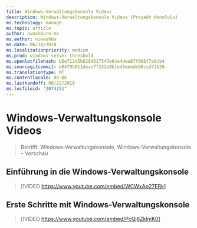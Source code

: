 ```yaml
---
title: Windows-Verwaltungskonsole Videos
description: Windows-Verwaltungskonsole Videos (Projekt Honolulu)
ms.technology: manage
ms.topic: article
author: nwashburn-ms
ms.author: niwashbu
ms.date: 06/18/2018
ms.localizationpriority: medium
ms.prod: windows-server-threshold
ms.openlocfilehash: b5e712d5b6284517547e6ce4dea87f066f7e6cb4
ms.sourcegitcommit: e0479b0114eac7f232e8b1e45eeede96ccd72b26
ms.translationtype: MT
ms.contentlocale: de-DE
ms.lasthandoff: 06/22/2018
ms.locfileid: "2074251"
---
```

# <a name="windows-admin-center-videos"></a>Windows-Verwaltungskonsole Videos

>Betrifft: Windows-Verwaltungskonsole, Windows-Verwaltungskonsole – Vorschau

## <a name="introduction-to-windows-admin-center"></a>Einführung in die Windows-Verwaltungskonsole
>[!VIDEO https://www.youtube.com/embed/WCWxAp27ERk]

## <a name="how-to-get-started-with-windows-admin-center"></a>Erste Schritte mit Windows-Verwaltungskonsole
>[!VIDEO https://www.youtube.com/embed/PcQj6ZklmK0]
